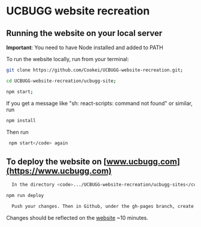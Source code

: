# UCBUGG website recreation

 ## Running the website on your local server
 **Important**: You need to have Node installed and added to PATH  
 
To run the website locally, run from your terminal:

```bash
git clone https://github.com/Cookei/UCBUGG-website-recreation.git;

cd UCBUGG-website-recreation/ucbugg-site;

npm start;

```
If you get a message like "sh: react-scripts: command not found" or similar, run

```bash
npm install
```

Then run
```bash
 npm start</code> again
```

## To deploy the website on [www.ucbugg.com](https://www.ucbugg.com)
```bash
  In the directory <code>.../UCBUGG-website-recreation/ucbugg-sites</code>, run <code>npm run build</code>
```
```bash
npm run deploy
```
```bash
  Push your changes. Then in Github, under the gh-pages branch, create a new file in the root directory called <code>CNAME</code> which contains only <code>www.ucbugg.com</code> on the first line
```
Changes should be reflected on the [website](https://www.ucbugg.com) ~10 minutes.

